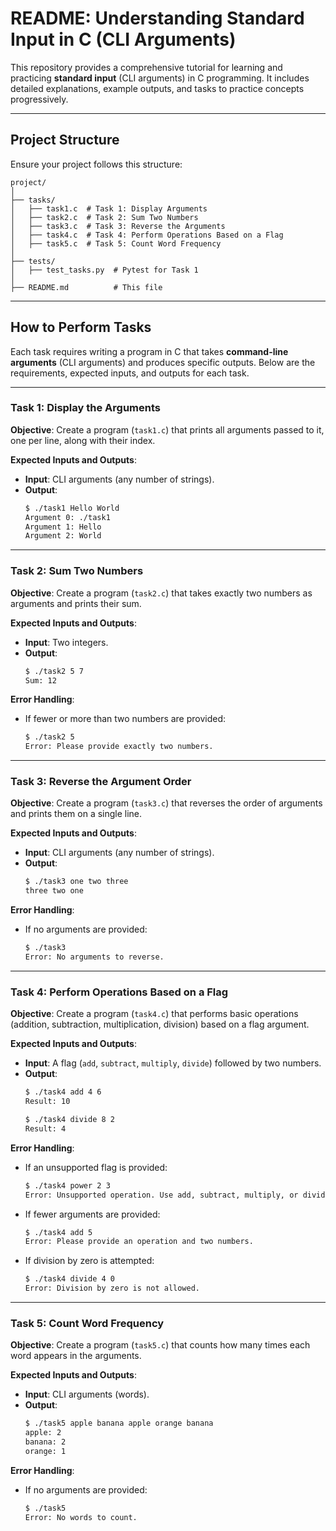 # README: Understanding Standard Input in C (CLI Arguments)

This repository provides a comprehensive tutorial for learning and practicing **standard input** (CLI arguments) in C programming. It includes detailed explanations, example outputs, and tasks to practice concepts progressively.

---

## **Project Structure**

Ensure your project follows this structure:

```
project/
│
├── tasks/
│   ├── task1.c  # Task 1: Display Arguments
│   ├── task2.c  # Task 2: Sum Two Numbers
│   ├── task3.c  # Task 3: Reverse the Arguments
│   ├── task4.c  # Task 4: Perform Operations Based on a Flag
│   ├── task5.c  # Task 5: Count Word Frequency
│
├── tests/
│   ├── test_tasks.py  # Pytest for Task 1
│
├── README.md          # This file
```

---

## **How to Perform Tasks**

Each task requires writing a program in C that takes **command-line arguments** (CLI arguments) and produces specific outputs. Below are the requirements, expected inputs, and outputs for each task.

---

### **Task 1: Display the Arguments**

**Objective**: Create a program (`task1.c`) that prints all arguments passed to it, one per line, along with their index.

**Expected Inputs and Outputs**:
- **Input**: CLI arguments (any number of strings).
- **Output**:
  ```bash
  $ ./task1 Hello World
  Argument 0: ./task1
  Argument 1: Hello
  Argument 2: World
  ```

---

### **Task 2: Sum Two Numbers**

**Objective**: Create a program (`task2.c`) that takes exactly two numbers as arguments and prints their sum.

**Expected Inputs and Outputs**:
- **Input**: Two integers.
- **Output**:
  ```bash
  $ ./task2 5 7
  Sum: 12
  ```

**Error Handling**:
- If fewer or more than two numbers are provided:
  ```bash
  $ ./task2 5
  Error: Please provide exactly two numbers.
  ```

---

### **Task 3: Reverse the Argument Order**

**Objective**: Create a program (`task3.c`) that reverses the order of arguments and prints them on a single line.

**Expected Inputs and Outputs**:
- **Input**: CLI arguments (any number of strings).
- **Output**:
  ```bash
  $ ./task3 one two three
  three two one
  ```

**Error Handling**:
- If no arguments are provided:
  ```bash
  $ ./task3
  Error: No arguments to reverse.
  ```

---

### **Task 4: Perform Operations Based on a Flag**

**Objective**: Create a program (`task4.c`) that performs basic operations (addition, subtraction, multiplication, division) based on a flag argument.

**Expected Inputs and Outputs**:
- **Input**: A flag (`add`, `subtract`, `multiply`, `divide`) followed by two numbers.
- **Output**:
  ```bash
  $ ./task4 add 4 6
  Result: 10

  $ ./task4 divide 8 2
  Result: 4
  ```

**Error Handling**:
- If an unsupported flag is provided:
  ```bash
  $ ./task4 power 2 3
  Error: Unsupported operation. Use add, subtract, multiply, or divide.
  ```

- If fewer arguments are provided:
  ```bash
  $ ./task4 add 5
  Error: Please provide an operation and two numbers.
  ```

- If division by zero is attempted:
  ```bash
  $ ./task4 divide 4 0
  Error: Division by zero is not allowed.
  ```

---

### **Task 5: Count Word Frequency**

**Objective**: Create a program (`task5.c`) that counts how many times each word appears in the arguments.

**Expected Inputs and Outputs**:
- **Input**: CLI arguments (words).
- **Output**:
  ```bash
  $ ./task5 apple banana apple orange banana
  apple: 2
  banana: 2
  orange: 1
  ```

**Error Handling**:
- If no arguments are provided:
  ```bash
  $ ./task5
  Error: No words to count.
  ```
